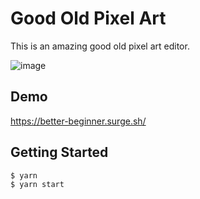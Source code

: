 # Good Old Pixel Art

This is an amazing good old pixel art editor.

![image](https://user-images.githubusercontent.com/2215105/71515699-12bb2600-28e8-11ea-8b85-b48ad0865417.png)

## Demo

https://better-beginner.surge.sh/

## Getting Started

```
$ yarn
$ yarn start
```
